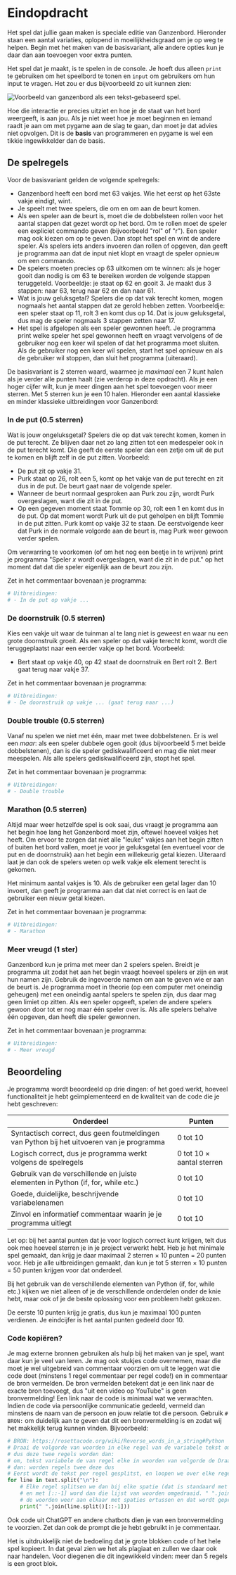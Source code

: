 # Eindopdracht

Het spel dat jullie gaan maken is speciale editie van Ganzenbord. Hieronder staan een aantal variaties, oplopend in moeilijkheidsgraad om je op weg te helpen. Begin met het maken van de basisvariant, alle andere opties kun je daar dan aan toevoegen voor extra punten.

Het spel dat je maakt, is te spelen in de console. Je hoeft dus alleen `print` te gebruiken om het speelbord te tonen en `input` om gebruikers om hun input te vragen. Het zou er dus bijvoorbeeld zo uit kunnen zien:

![Voorbeeld van ganzenbord als een tekst-gebaseerd spel.](assets/spel.gif)

Hoe die interactie er precies uitziet en hoe je de staat van het bord weergeeft, is aan jou. Als je niet weet hoe je moet beginnen en iemand raadt je aan om met pygame aan de slag te gaan, dan moet je dat advies niet opvolgen. Dit is de **basis** van programmeren en pygame is wel een tikkie ingewikkelder dan de basis.

## De spelregels

Voor de basisvariant gelden de volgende spelregels:

- Ganzenbord heeft een bord met 63 vakjes. Wie het eerst op het 63ste vakje eindigt, wint.
- Je speelt met twee spelers, die om en om aan de beurt komen.
- Als een speler aan de beurt is, moet die de dobbelsteen rollen voor het aantal stappen dat gezet wordt op het bord. Om te rollen moet de speler een expliciet commando geven (bijvoorbeeld "rol" of "r"). Een speler mag ook kiezen om op te geven. Dan stopt het spel en wint de andere speler. Als spelers iets anders invoeren dan rollen of opgeven, dan geeft je programma aan dat de input niet klopt en vraagt de speler opnieuw om een commando.
- De spelers moeten precies op 63 uitkomen om te winnen: als je hoger gooit dan nodig is om 63 te bereiken worden de volgende stappen teruggeteld. Voorbeeldje: je staat op 62 en gooit 3. Je maakt dus 3 stappen: naar 63, terug naar 62 en dan naar 61.
- Wat is jouw geluksgetal? Spelers die op dat vak terecht komen, mogen nogmaals het aantal stappen dat ze gerold hebben zetten. Voorbeeldje: een speler staat op 11, rolt 3 en komt dus op 14. Dat is jouw geluksgetal, dus mag de speler nogmaals 3 stappen zetten naar 17.
- Het spel is afgelopen als een speler gewonnen heeft. Je programma print welke speler het spel gewonnen heeft en vraagt vervolgens of de gebruiker nog een keer wil spelen of dat het programma moet sluiten. Als de gebruiker nog een keer wil spelen, start het spel opnieuw en als de gebruiker wil stoppen, dan sluit het programma (uiteraard).

De basisvariant is 2 sterren waard, waarmee je *maximaal* een 7 kunt halen als je verder alle punten haalt (zie verderop in deze opdracht). Als je een hoger cijfer wilt, kun je meer dingen aan het spel toevoegen voor meer sterren. Met 5 sterren kun je een 10 halen. Hieronder een aantal klassieke en minder klassieke uitbreidingen voor Ganzenbord:

### In de put (0.5 sterren)

Wat is jouw ongeluksgetal? Spelers die op dat vak terecht komen, komen in de put terecht. Ze blijven daar net zo lang zitten tot een medespeler ook in de put terecht komt. Die geeft de eerste speler dan een zetje om uit de put te komen en blijft zelf in de put zitten. Voorbeeld:

- De put zit op vakje 31.
- Purk staat op 26, rolt een 5, komt op het vakje van de put terecht en zit dus in de put. De beurt gaat naar de volgende speler.
- Wanneer de beurt normaal gesproken aan Purk zou zijn, wordt Purk overgeslagen, want die zit in de put.
- Op een gegeven moment staat Tommie op 30, rolt een 1 en komt dus in de put. Op dat moment wordt Purk uit de put geholpen en blijft Tommie in de put zitten. Purk komt op vakje 32 te staan. De eerstvolgende keer dat Purk in de normale volgorde aan de beurt is, mag Purk weer gewoon verder spelen.

Om verwarring te voorkomen (of om het nog een beetje in te wrijven) print je programma "Speler *x* wordt overgeslagen, want die zit in de put." op het moment dat dat die speler eigenlijk aan de beurt zou zijn.

Zet in het commentaar bovenaan je programma:

```python
# Uitbreidingen:
# - In de put op vakje ...
```

### De doornstruik (0.5 sterren)

Kies een vakje uit waar de tuinman al te lang niet is geweest en waar nu een grote doornstruik groeit. Als een speler op dat vakje terecht komt, wordt die teruggeplaatst naar een eerder vakje op het bord. Voorbeeld:

- Bert staat op vakje 40, op 42 staat de doornstruik en Bert rolt 2. Bert gaat terug naar vakje 37.

Zet in het commentaar bovenaan je programma:

```python
# Uitbreidingen:
# - De doornstruik op vakje ... (gaat terug naar ...)
```

### Double trouble (0.5 sterren)

Vanaf nu spelen we niet met één, maar met twee dobbelstenen. Er is wel een *maar*: als een speler dubbele ogen gooit (dus bijvoorbeeld 5 met beide dobbelstenen), dan is die speler gediskwalificeerd en mag die niet meer meespelen. Als alle spelers gediskwalificeerd zijn, stopt het spel.

Zet in het commentaar bovenaan je programma:

```python
# Uitbreidingen:
# - Double trouble
```

### Marathon (0.5 sterren)

Altijd maar weer hetzelfde spel is ook saai, dus vraagt je programma aan het begin hoe lang het Ganzenbord moet zijn, oftewel hoeveel vakjes het heeft. Om ervoor te zorgen dat niet alle "leuke" vakjes aan het begin zitten of buiten het bord vallen, moet je voor je geluksgetal (en eventueel voor de put en de doornstruik) aan het begin een willekeurig getal kiezen. Uiteraard laat je dan ook de spelers weten op welk vakje elk element terecht is gekomen.

Het minimum aantal vakjes is 10. Als de gebruiker een getal lager dan 10 invoert, dan geeft je programma aan dat dat niet correct is en laat de gebruiker een nieuw getal kiezen.

Zet in het commentaar bovenaan je programma:

```python
# Uitbreidingen:
# - Marathon
```

### Meer vreugd (1 ster)

Ganzenbord kun je prima met meer dan 2 spelers spelen. Breidt je programma uit zodat het aan het begin vraagt hoeveel spelers er zijn en wat hun namen zijn. Gebruik de ingevoerde namen om aan te geven wie er aan de beurt is. Je programma moet in theorie (op een computer met oneindig geheugen) met een oneindig aantal spelers te spelen zijn, dus daar mag geen limiet op zitten. Als een speler opgeeft, spelen de andere spelers gewoon door tot er nog maar één speler over is. Als alle spelers behalve één opgeven, dan heeft die speler gewonnen.

Zet in het commentaar bovenaan je programma:

```python
# Uitbreidingen:
# - Meer vreugd
```

## Beoordeling

Je programma wordt beoordeeld op drie dingen: of het goed werkt, hoeveel functionaliteit je hebt geïmplementeerd en de kwaliteit van de code die je hebt geschreven:

| Onderdeel                                                    | Punten                    |
| ------------------------------------------------------------ | ------------------------- |
| Syntactisch correct, dus geen foutmeldingen van Python bij het uitvoeren van je programma | 0 tot 10                  |
| Logisch correct, dus je programma werkt volgens de spelregels | 0 tot 10 × aantal sterren |
| Gebruik van de verschillende en juiste elementen in Python (if, for, while etc.) | 0 tot 10                  |
| Goede, duidelijke, beschrijvende variabelenamen              | 0 tot 10                  |
| Zinvol en informatief commentaar waarin je je programma uitlegt | 0 tot 10                  |

Let op: bij het aantal punten dat je voor logisch correct kunt krijgen, telt dus ook mee hoeveel sterren je in je project verwerkt hebt. Heb je het minimale spel gemaakt, dan krijg je daar maximaal 2 sterren × 10 punten = 20 punten voor. Heb je alle uitbreidingen gemaakt, dan kun je tot 5 sterren × 10 punten = 50 punten krijgen voor dat onderdeel.

Bij het gebruik van de verschillende elementen van Python (if, for, while etc.) kijken we niet alleen of je de verschillende onderdelen onder de knie hebt, maar ook of je de beste oplossing voor een probleem hebt gekozen.

De eerste 10 punten krijg je gratis, dus kun je maximaal 100 punten verdienen. Je eindcijfer is het aantal punten gedeeld door 10.

### Code kopiëren?

Je mag externe bronnen gebruiken als hulp bij het maken van je spel, want daar kun je veel van leren. Je mag ook stukjes code overnemen, maar die moet je wel uitgebreid van commentaar voorzien om uit te leggen wat die code doet (minstens 1 regel commentaar per regel code!) en in commentaar de bron vermelden. De bron vermelden betekent dat je een link naar de exacte bron toevoegt, dus "uit een video op YouTube" is geen bronvermelding! Een link naar de code is minimaal wat we verwachten. Indien de code via persoonlijke communicatie gedeeld, vermeld dan minstens de naam van de persoon en jouw relatie tot die persoon. Gebruik `# BRON:` om duidelijk aan te geven dat dit een bronvermelding is en zodat wij het makkelijk terug kunnen vinden. Bijvoorbeeld:

```python
# BRON: https://rosettacode.org/wiki/Reverse_words_in_a_string#Python
# Draai de volgorde van woorden in elke regel van de variabele tekst om, 
# dus deze twee regels worden dan:
# om, tekst variabele de van regel elke in woorden van volgorde de Draai
# dan: worden regels twee deze dus
# Eerst wordt de tekst per regel gesplitst, en loopen we over elke regel
for line in text.split("\n"):
    # Elke regel splitsen we dan bij elke spatie (dat is standaard met split)
    # en met [::-1] word dan die lijst van woorden omgedraaid. " ".join plakt
    # de woorden weer aan elkaar met spaties ertussen en dat wordt geprint.
    print(" ".join(line.split()[::-1]))
```

Ook code uit ChatGPT en andere chatbots dien je van een bronvermelding te voorzien. Zet dan ook de prompt die je hebt gebruikt in je commentaar.

Het is uitdrukkelijk niet de bedoeling dat je grote blokken code of het hele spel kopieert. In dat geval zien we het als plagiaat en zullen we daar ook naar handelen. Voor diegenen die dit ingewikkeld vinden: meer dan 5 regels is een groot blok.
